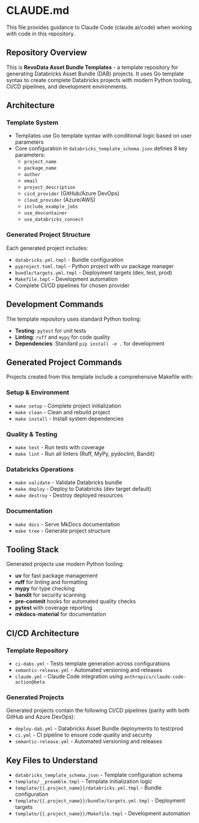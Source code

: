 # CLAUDE.md

This file provides guidance to Claude Code (claude.ai/code) when working with code in this repository.

## Repository Overview

This is **RevoData Asset Bundle Templates** - a template repository for generating Databricks Asset Bundle (DAB) projects. It uses Go template syntax to create complete Databricks projects with modern Python tooling, CI/CD pipelines, and development environments.

## Architecture

### Template System

- Templates use Go template syntax with conditional logic based on user parameters
- Core configuration in `databricks_template_schema.json` defines 8 key parameters:
  - `project_name`
  - `package_name`
  - `author`
  - `email`
  - `project_description`
  - `cicd_provider` (GitHub/Azure DevOps)
  - `cloud_provider` (Azure/AWS)
  - `include_example_jobs`
  - `use_devcontainer`
  - `use_databricks_connect`

### Generated Project Structure

Each generated project includes:
- `databricks.yml.tmpl` - Bundle configuration
- `pyproject.toml.tmpl` - Python project with uv package manager
- `bundle/targets.yml.tmpl` - Deployment targets (dev, test, prod)
- `Makefile.tmpl` - Development automation
- Complete CI/CD pipelines for chosen provider

## Development Commands

The template repository uses standard Python tooling:

- **Testing**: `pytest` for unit tests
- **Linting**: `ruff` and `mypy` for code quality
- **Dependencies**: Standard `pip install -e .` for development

## Generated Project Commands

Projects created from this template include a comprehensive Makefile with:

### Setup & Environment

- `make setup` - Complete project initialization
- `make clean` - Clean and rebuild project
- `make install` - Install system dependencies

### Quality & Testing

- `make test` - Run tests with coverage
- `make lint` - Run all linters (Ruff, MyPy, pydoclint, Bandit)

### Databricks Operations

- `make validate` - Validate Databricks bundle
- `make deploy` - Deploy to Databricks (dev target default)
- `make destroy` - Destroy deployed resources

### Documentation

- `make docs` - Serve MkDocs documentation
- `make tree` - Generate project structure

## Tooling Stack

Generated projects use modern Python tooling:

- **uv** for fast package management
- **ruff** for linting and formatting
- **mypy** for type checking
- **bandit** for security scanning
- **pre-commit** hooks for automated quality checks
- **pytest** with coverage reporting
- **mkdocs-material** for documentation

## CI/CD Architecture

### Template Repository

- `ci-dabs.yml` - Tests template generation across configurations
- `semantic-release.yml` - Automated versioning and releases
- `claude.yml` - Claude Code integration using `anthropics/claude-code-action@beta`

### Generated Projects

Generated projects contain the following CI/CD pipelines (parity with both GitHub and Azure DevOps):

- `deploy-dab.yml` - Databricks Asset Bundle deployments to test/prod
- `ci.yml` - CI pipeline to ensure code quality and security
- `semantic-release.yml` - Automated versioning and releases

## Key Files to Understand

- `databricks_template_schema.json` - Template configuration schema
- `template/__preamble.tmpl` - Template initialization logic
- `template/{{.project_name}}/databricks.yml.tmpl` - Bundle configuration
- `template/{{.project_name}}/bundle/targets.yml.tmpl` - Deployment targets
- `template/{{.project_name}}/Makefile.tmpl` - Development automation
